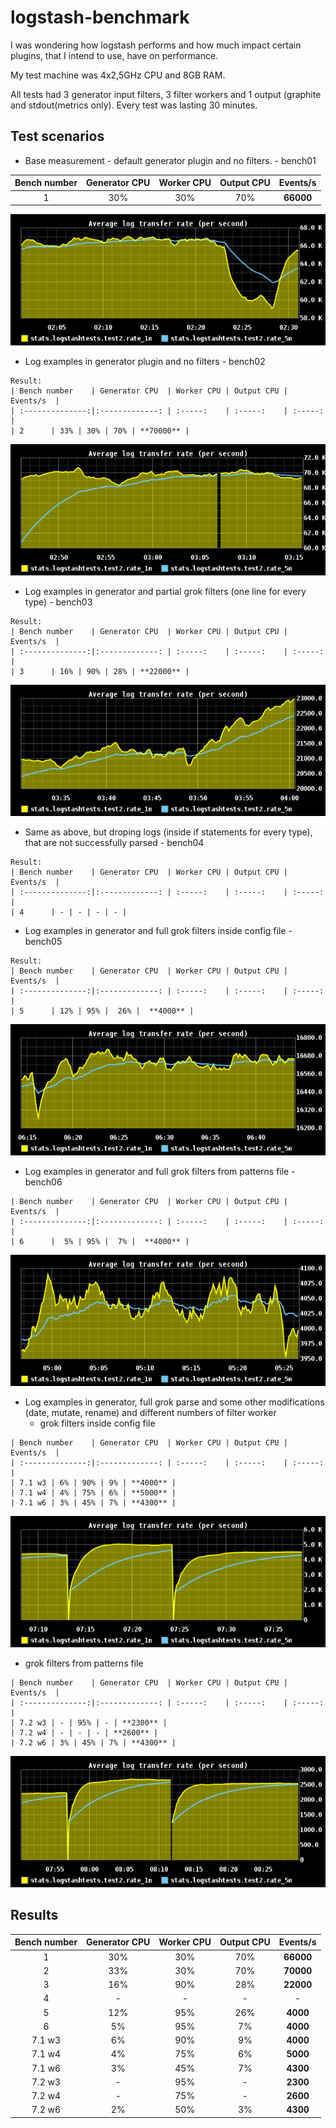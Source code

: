 logstash-benchmark
==================

I was wondering how logstash performs and how much impact certain plugins, that I intend to use, have on performance.

My test machine was 4x2,5GHz CPU and 8GB RAM.

All tests had 3 generator input filters, 3 filter workers and 1 output (graphite and stdout(metrics only).
Every test was lasting 30 minutes.


Test scenarios
-----------

* Base measurement - default generator plugin and no filters. - bench01

| Bench number 	  | Generator CPU   | Worker CPU | Output CPU | Events/s  |
| :--------------:|:-------------:  | :-----:	 | :-----:	  | :-----:   |
| 1  	 		  | 30% 			| 		 30% | 		  70% | **66000** |

![Bench01](https://github.com/matejzero/logstash-benchmark/blob/master/graphite-graphs/bench-1-average-log.png "Benchmark 01")

* Log examples in generator plugin and no filters  - bench02
```
Result: 
| Bench number    | Generator CPU  | Worker CPU | Output CPU | Events/s  |
| :--------------:|:-------------: | :-----:    | :-----:    | :-----:   |
| 2  	 | 33% | 30% | 70% | **70000** |
```
![Bench02](https://github.com/matejzero/logstash-benchmark/blob/master/graphite-graphs/bench-2-average-log.png "Benchmark 02")

* Log examples in generator and partial grok filters (one line for every type)  - bench03
```
Result: 
| Bench number    | Generator CPU  | Worker CPU | Output CPU | Events/s  |
| :--------------:|:-------------: | :-----:    | :-----:    | :-----:   |
| 3 	 | 16% | 90% | 28% | **22000** |
```
![Bench03](https://github.com/matejzero/logstash-benchmark/blob/master/graphite-graphs/bench-3-average-log.png "Benchmark 03")

* Same as above, but droping logs (inside if statements for every type), that are not successfully parsed - bench04
```
Result: 
| Bench number    | Generator CPU  | Worker CPU | Output CPU | Events/s  |
| :--------------:|:-------------: | :-----:    | :-----:    | :-----:   |
| 4 	 | - | - | - | - |
```


* Log examples in generator and full grok filters inside config file - bench05
```
Result: 
| Bench number    | Generator CPU  | Worker CPU | Output CPU | Events/s  |
| :--------------:|:-------------: | :-----:    | :-----:    | :-----:   |
| 5 	 | 12% | 95% |  26% |  **4000** |
```
![Bench05](https://github.com/matejzero/logstash-benchmark/blob/master/graphite-graphs/bench-5-average-log.png "Benchmark 05")

* Log examples in generator and full grok filters from patterns file - bench06
```
| Bench number    | Generator CPU  | Worker CPU | Output CPU | Events/s  |
| :--------------:|:-------------: | :-----:    | :-----:    | :-----:   |
| 6  	 |  5% | 95% |  7% |  **4000** |
```
![Bench06](https://github.com/matejzero/logstash-benchmark/blob/master/graphite-graphs/bench-6-average-log.png "Benchmark 06")

* Log examples in generator, full grok parse and some other modifications (date, mutate, rename) and different numbers of filter worker
  * grok filters inside config file
```
| Bench number    | Generator CPU  | Worker CPU | Output CPU | Events/s  |
| :--------------:|:-------------: | :-----:    | :-----:    | :-----:   |
| 7.1 w3 | 6% | 90% | 9% | **4000** |
| 7.1 w4 | 4% | 75% | 6% | **5000** |
| 7.1 w6 | 3% | 45% | 7% | **4300** |
```

![Bench071](https://github.com/matejzero/logstash-benchmark/blob/master/graphite-graphs/bench-71-average-log.png "Benchmark 071")

  * grok filters from patterns file

```
| Bench number    | Generator CPU  | Worker CPU | Output CPU | Events/s  |
| :--------------:|:-------------: | :-----:    | :-----:    | :-----:   |
| 7.2 w3 | - | 95% | - | **2300** |
| 7.2 w4 | - | - | - | **2600** |
| 7.2 w6 | 3% | 45% | 7% | **4300** |
```

![Bench072](https://github.com/matejzero/logstash-benchmark/blob/master/graphite-graphs/bench-72-average-log.png "Benchmark 072")

Results
-----------

| Bench number  | Generator CPU  | Worker CPU | Output CPU | Events/s  |
| :--------------:|:-------------:| :-----:| :-----:| :-----:|
| 1  	 | 30% | 30% | 70% | **66000** |
| 2  	 | 33% | 30% | 70% | **70000** |
| 3 	 | 16% | 90% | 28% | **22000** |
| 4 	 | - | - | - | - |
| 5 	 | 12% | 95% |  26% |  **4000** |
| 6  	 |  5% | 95% |  7% |  **4000** |
| 7.1 w3 | 6% | 90% | 9% | **4000** |
| 7.1 w4 | 4% | 75% | 6% | **5000** |
| 7.1 w6 | 3% | 45% | 7% | **4300** |
| 7.2 w3 | - | 95% | - | **2300** |
| 7.2 w4 | - | 75% | - | **2600** |
| 7.2 w6 | 2%  | 50% | 3% | **4300** |


 
